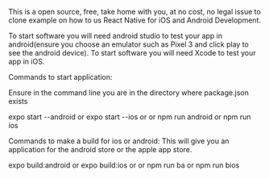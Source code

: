 This is a open source, free, take home with you, at no cost, no legal issue to clone example on how to us React Native for iOS and Android Development.

To start software you will need android studio to test your app in android(ensure you choose an emulator such as Pixel 3 and click play to see the android device).
To start software you will need Xcode to test your app in iOS.

Commands to start application:

Ensure in the command line you are in the directory where package.json exists

 expo start --android or expo start --ios or or npm run android or npm run ios
 
 
 Commands to make a build for ios or android:
 This will give you an application for the android store or the apple app store.
 
 expo build:android or expo build:ios or or npm run ba or npm run bios
